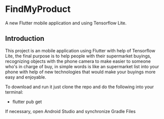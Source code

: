# FindMyProduct 

A new Flutter mobile application and using Tensorflow Lite.

## Introduction

This project is an mobile application using Flutter with help of Tensorflow Lite, the final purpose is to help people with their supermarket buyings, recognizing objects with the phone camera to make easier to someone who's in charge of buy, in simple words is like an supermarket list into your phone with help of new technologies that would make your buyings more easy and enjoyable.

To download and run it just clone the repo and do the following into your terminal:

- flutter pub get

If necessary, open Android Studio and synchronize Gradle Files
